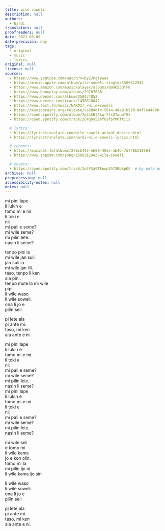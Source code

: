 ```yaml
---
title: wile soweli
description: null
authors:
  - Nardi
translators: null
proofreaders: null
date: 2021-08-09
date-precision: day
tags:
  - original
  - music
  - lyrics
original: null
license: null
sources:
  - https://www.youtube.com/watch?v=Dy2JFgtywes
  - https://music.apple.com/album/wile-soweli-single/1580312942
  - https://www.amazon.com/music/player/albums/B09C53QTFR
  - https://www.boomplay.com/albums/29787688
  - https://www.deezer.com/album/250434852
  - https://www.deezer.com/track/1458826842
  - https://www.last.fm/music/NARDI/_/wile+soweli
  - https://musicbrainz.org/release/ca884df4-5644-4da9-b920-84f7e44486f0
  - https://open.spotify.com/album/7p2zkBtFLwr7lsQ7wuwT98
  - https://open.spotify.com/track/2C4gby52hfUsfpPM6ftilz

  # lyrics:
  - https://lyricstranslate.com/wile-soweli-animal-desire.html
  - https://lyricstranslate.com/nardi-wile-soweli-lyrics.html

  # reposts:
  - https://musicat.fm/albums/270cb442-e699-48dc-ab4b-7d748b218064
  - https://www.shazam.com/song/1580312943/wile-soweli

  # covers:
  - https://open.spotify.com/track/2o5P3a9TEowpZh7SBbkpEE  # by pata powe
archives: null
preprocessing: null
accessibility-notes: null
notes: null
---
```


mi pini lape  \
li lukin e  \
tomo mi e mi  \
li toki e   \
ni:  \
mi pali e seme?  \
mi wile seme?  \
mi pilin lete.  \
nasin li seme?

tenpo pini la  \
mi wile jan suli.  \
jan suli la   \
mi wile jan lili.  \
taso, tenpo li ken   \
ala pini.  \
tenpo mute la mi wile  \
pipi  \
li wile waso  \
li wile soweli.  \
ona li jo e  \
pilin seli

pi lete ala  \
pi ante mi.  \
taso, mi ken  \
ala ante e ni.

mi pini lape  \
li lukin e  \
tomo mi e mi  \
li toki e   \
ni:  \
mi pali e seme?  \
mi wile seme?  \
mi pilin lete.  \
nasin li seme?  \
mi pini lape  \
li lukin e  \
tomo mi e mi  \
li toki e   \
ni:  \
mi pali e seme?  \
mi wile seme?  \
mi pilin lete.  \
nasin li seme?

mi wile seli  \
e tomo mi  \
li wile kama   \
jo e kon olin.  \
tomo mi la  \
mi pilin ijo ni  \
li wile kama ijo sin

li wile waso  \
li wile soweli.  \
ona li jo e  \
pilin seli

pi lete ala  \
pi ante mi.  \
taso, mi ken   \
ala ante e ni.
